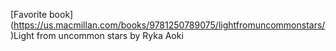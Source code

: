 [Favorite book] (https://us.macmillan.com/books/9781250789075/lightfromuncommonstars/)Light from uncommon stars by Ryka Aoki

